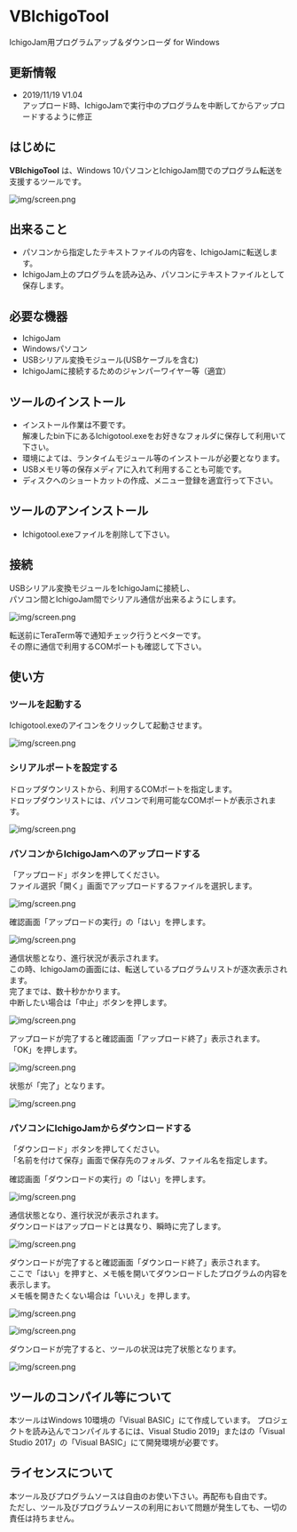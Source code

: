 # VBIchigoTool

 IchigoJam用プログラムアップ＆ダウンローダ for Windows

## 更新情報

- 2019/11/19 V1.04  
 アップロード時、IchigoJamで実行中のプログラムを中断してからアップロードするように修正

## はじめに

**VBIchigoTool** は、Windows 10パソコンとIchigoJam間でのプログラム転送を支援するツールです。

![img/screen.png](img/tool01.png)  

## 出来ること

- パソコンから指定したテキストファイルの内容を、IchigoJamに転送します。
- IchigoJam上のプログラムを読み込み、パソコンにテキストファイルとして保存します。

## 必要な機器

- IchigoJam
- Windowsパソコン
- USBシリアル変換モジュール(USBケーブルを含む)
- IchigoJamに接続するためのジャンパーワイヤー等（適宜）

## ツールのインストール

- インストール作業は不要です。  
解凍したbin下にあるIchigotool.exeをお好きなフォルダに保存して利用いて下さい。
- 環境によては、ランタイムモジュール等のインストールが必要となります。
- USBメモリ等の保存メディアに入れて利用することも可能です。  
- ディスクへのショートカットの作成、メニュー登録を適宜行って下さい。

## ツールのアンインストール

- Ichigotool.exeファイルを削除して下さい。

## 接続

USBシリアル変換モジュールをIchigoJamに接続し、  
パソコン間とIchigoJam間でシリアル通信が出来るようにします。  

![img/screen.png](img/tool14.png) 

転送前にTeraTerm等で通知チェック行うとベターです。  
その際に通信で利用するCOMポートも確認して下さい。

## 使い方

### ツールを起動する

Ichigotool.exeのアイコンをクリックして起動させます。 

![img/screen.png](img/tool01.png)  

### シリアルポートを設定する

ドロップダウンリストから、利用するCOMポートを指定します。  
ドロップダウンリストには、パソコンで利用可能なCOMポートが表示されます。

![img/screen.png](img/tool02.png)  

### パソコンからIchigoJamへのアップロードする

「アップロード」ボタンを押してください。  
ファイル選択「開く」画面でアップロードするファイルを選択します。  

![img/screen.png](img/tool03.png)  

確認画面「アップロードの実行」の「はい」を押します。

![img/screen.png](img/tool04.png)  

通信状態となり、進行状況が表示されます。  
この時、IchigoJamの画面には、転送しているプログラムリストが逐次表示されます。  
完了までは、数十秒かかります。  
中断したい場合は「中止」ボタンを押します。  

![img/screen.png](img/tool05.png)  

アップロードが完了すると確認画面「アップロード終了」表示されます。  
「OK」を押します。

![img/screen.png](img/tool06.png)  

状態が「完了」となります。  

![img/screen.png](img/tool07.png)  

### パソコンにIchigoJamからダウンロードする

「ダウンロード」ボタンを押してください。  
「名前を付けて保存」画面で保存先のフォルダ、ファイル名を指定します。  

確認画面「ダウンロードの実行」の「はい」を押します。

![img/screen.png](img/tool04.png)  

通信状態となり、進行状況が表示されます。  
ダウンロードはアップロードとは異なり、瞬時に完了します。

![img/screen.png](img/tool09.png)  

ダウンロードが完了すると確認画面「ダウンロード終了」表示されます。  
ここで「はい」を押すと、メモ帳を開いてダウンロードしたプログラムの内容を表示します。  
メモ帳を開きたくない場合は「いいえ」を押します。

![img/screen.png](img/tool10.png)  

![img/screen.png](img/tool11.png)  

ダウンロードが完了すると、ツールの状況は完了状態となります。  

![img/screen.png](img/tool12.png)  

## ツールのコンパイル等について

本ツールはWindows 10環境の「Visual BASIC」にて作成しています。
プロジェクトを読み込んでコンパイルするには、Visual Studio 2019」またはの「Visual Studio 2017」の「Visual BASIC」にて開発環境が必要です。

## ライセンスについて

本ツール及びプログラムソースは自由のお使い下さい。再配布も自由です。  
ただし、ツール及びプログラムソースの利用において問題が発生しても、一切の責任は持ちません。  

